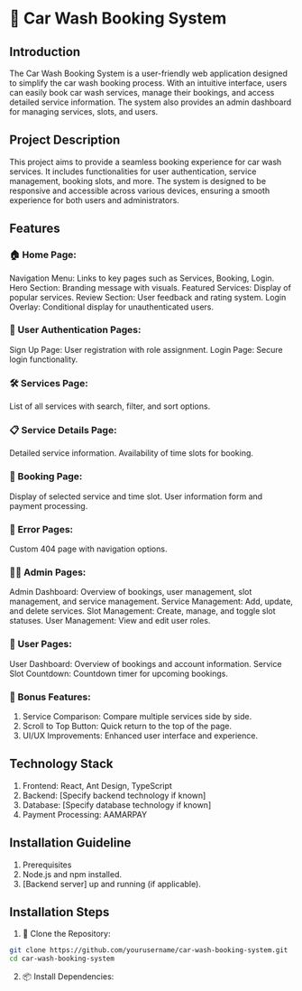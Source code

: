 # 🚗 Car Wash Booking System
## Introduction
The Car Wash Booking System is a user-friendly web application designed to simplify the car wash booking process. With an intuitive interface, users can easily book car wash services, manage their bookings, and access detailed service information. The system also provides an admin dashboard for managing services, slots, and users.

## Project Description
This project aims to provide a seamless booking experience for car wash services. It includes functionalities for user authentication, service management, booking slots, and more. The system is designed to be responsive and accessible across various devices, ensuring a smooth experience for both users and administrators.

## Features

### 🏠 Home Page:

Navigation Menu: Links to key pages such as Services, Booking, Login.
Hero Section: Branding message with visuals.
Featured Services: Display of popular services.
Review Section: User feedback and rating system.
Login Overlay: Conditional display for unauthenticated users.

### 🔐 User Authentication Pages:

Sign Up Page: User registration with role assignment.
Login Page: Secure login functionality.

### 🛠️ Services Page:

List of all services with search, filter, and sort options.

### 📋 Service Details Page:

Detailed service information.
Availability of time slots for booking.

### 📅 Booking Page:

Display of selected service and time slot.
User information form and payment processing.

### 🚫 Error Pages:

Custom 404 page with navigation options.

### 👨‍💼 Admin Pages:

Admin Dashboard: Overview of bookings, user management, slot management, and service management.
Service Management: Add, update, and delete services.
Slot Management: Create, manage, and toggle slot statuses.
User Management: View and edit user roles.

### 👤 User Pages:

User Dashboard: Overview of bookings and account information.
Service Slot Countdown: Countdown timer for upcoming bookings.

### 🎁 Bonus Features:

1. Service Comparison: Compare multiple services side by side.
2. Scroll to Top Button: Quick return to the top of the page.
4. UI/UX Improvements: Enhanced user interface and experience.

## Technology Stack

1. Frontend: React, Ant Design, TypeScript
2. Backend: [Specify backend technology if known]
3. Database: [Specify database technology if known]
4. Payment Processing: AAMARPAY

## Installation Guideline

1. Prerequisites
2. Node.js and npm installed.
3. [Backend server] up and running (if applicable).

## Installation Steps

1. 🔄 Clone the Repository:

```bash
git clone https://github.com/yourusername/car-wash-booking-system.git
cd car-wash-booking-system
```

2. 📦 Install Dependencies: